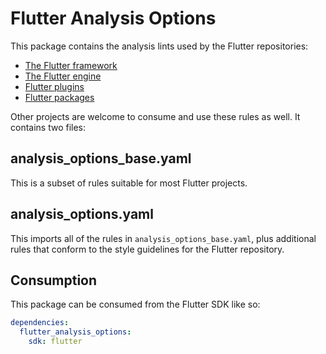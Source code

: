# Flutter Analysis Options

This package contains the analysis lints used by the Flutter repositories:

- [The Flutter framework](https://github.com/flutter/flutter)
- [The Flutter engine](https://github.com/flutter/engine)
- [Flutter plugins](https://github.com/flutter/plugins)
- [Flutter packages](https://github.com/flutter/packages)

Other projects are welcome to consume and use these rules as well. It contains
two files:

## analysis_options_base.yaml

This is a subset of rules suitable for most Flutter projects.

## analysis_options.yaml

This imports all of the rules in `analysis_options_base.yaml`, plus additional
rules that conform to the style guidelines for the Flutter repository.

## Consumption

This package can be consumed from the Flutter SDK like so:

```yaml
dependencies:
  flutter_analysis_options:
    sdk: flutter
```
